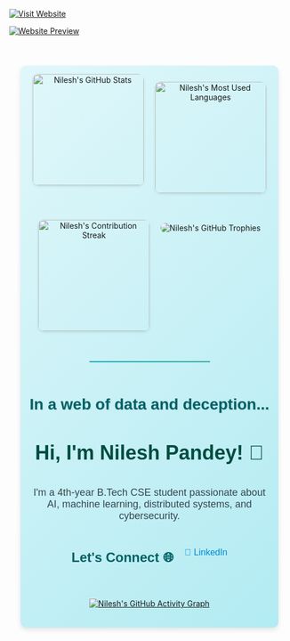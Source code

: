 [![Visit Website](https://img.shields.io/badge/Visit-My%20Website-blue?style=for-the-badge)](https://nuilesh03pandey.github.io)

[![Website Preview](assets/preview.png)](https://nuilesh03pandey.github.io)



<div style="text-align: center; max-width: 100%; margin: 0 auto; padding: 20px;">
  <!-- Hidden Visitor Counter -->
  <img src="https://kv.jobleap4u.com/nilesh03pandey-count" style="width: 0; height: 0; border: none; display: block;" alt="" />

  <!-- Flexbox Container for Cards -->
  <div style="
    display: flex;
    justify-content: center;
    align-items: flex-start;
    gap: 20px;
    flex-wrap: wrap;
    height: auto;
    max-width: 100%;
    margin: 20px auto;
    padding: 15px;
    background: linear-gradient(135deg, #e0f7fa, #b2ebf2);
    border-radius: 10px;
    box-shadow: 0 4px 8px rgba(0,0,0,0.1);
  ">
    <!-- GitHub Stats Card -->
    <img
      src="https://github-readme-stats.vercel.app/api?username=nilesh03pandey&theme=transparent&count_private=true&show_icons=true&rank_icon=github&locale=en&size=90"
      alt="Nilesh's GitHub Stats"
      style="max-width: 100%; height: 200px; width: auto; border-radius: 10px; transition: transform 0.3s; box-shadow: 0 2px 4px rgba(0,0,0,0.1);"
      onmouseover="this.style.transform='scale(1.05)'"
      onmouseout="this.style.transform='scale(1)'"
    />

<!-- Top Languages Card -->
<img
  src="https://github-readme-stats.vercel.app/api/top-langs?username=nilesh03pandey&theme=transparent&layout=donut&hide=css,php,ClassASP&langs_count=5&border_radius=10&show_icons=true&locale=en"
  alt="Nilesh's Most Used Languages"
  style="max-width: 100%; height: 200px; width: auto; border-radius: 10px; box-shadow: 0 2px 4px rgba(0,0,0,0.1);"
/>

<!-- Streak Stats Card -->
<img
  src="https://streak-stats.demolab.com/?user=nilesh03pandey&theme=onedark&border_radius=10"
  alt="Nilesh's Contribution Streak"
  style="max-width: 100%; height: 200px; width: auto; border-radius: 10px; box-shadow: 0 2px 4px rgba(0,0,0,0.1);"
/>
  <!-- Trophies Card -->
  <div style="margin: 20px 0;">
    <img
      src="https://github-profile-trophy.vercel.app/?username=nilesh03pandey&theme=onedark&no-frame=true&margin-w=10&column=4&row=2"
      alt="Nilesh's GitHub Trophies"
      style="max-width: 100%; width: auto; border-radius: 10px;"
    />
  </div>

  <!-- Custom Divider -->
  <hr style="border: 0; height: 2px; background: linear-gradient(to right, #00acc1, #26a69a); margin: 20px auto; width: 50%;" />

  <!-- Profile Intro -->
  <h2 style="font-family: 'Arial', sans-serif; font-size: 28px; font-weight: bold; color: #006064; text-shadow: 1px 1px 2px rgba(0,0,0,0.1); margin: 20px 0;">
    In a web of data and deception...
  </h2>
  <h1 style="font-family: 'Arial', sans-serif; font-size: 36px; font-weight: bold; color: #004d40; margin: 10px 0;">
    Hi, I'm Nilesh Pandey! 👋
  </h1>
  <p style="font-family: 'Arial', sans-serif; font-size: 18px; color: #37474f; max-width: 600px; margin: 10px auto;">
    I'm a 4th-year B.Tech CSE student passionate about AI, machine learning, distributed systems, and cybersecurity.
  </p>

  <!-- Let's Connect Section -->
  <h3 style="font-family: 'Arial', sans-serif; font-size: 24px; font-weight: bold; color: #006064; margin: 20px 0;">
    Let's Connect 🌐
  </h3>
  <p style="font-family: 'Arial', sans-serif; font-size: 16px; color: #37474f;">
    <a href="https://linkedin.com/in/nilesh-pandey-ai-sec/" style="text-decoration: none; color: #0288d1;">
      🔗 LinkedIn
    </a>
  </p>

  <!-- Activity Graph -->
  <div style="margin: 20px 0;">
    <a href="https://github.com/ashutosh00710/github-readme-activity-graph">
      <img
        src="https://github-readme-activity-graph.vercel.app/graph?username=nilesh03pandey&theme=react-dark&hide_border=true"
        alt="Nilesh's GitHub Activity Graph"
        style="max-width: 100%; width: auto;"
       />
    </a>
  </div>


</div>
